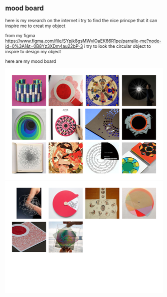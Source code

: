 ## mood board
here is my research on the internet i try to find the nice princpe that it can inspire me to creat my object 

from my figma https://www.figma.com/file/SYpjk8gsMWvlOaEK66R1pe/parralle-me?node-id=0%3A1&t=0B8Yz3XDm4au22bP-3 i try to look the circular object to inspire to design my object 

here are my mood board 

![](mood-board.png)
![](mood-board2.png)


